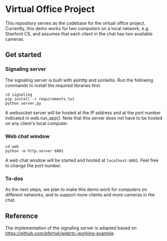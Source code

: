 # Virtual Office Project

This repository serves as the codebase for the virtual office project. Currently, this demo works for two computers on a local network, e.g. Stanford CS, and assumes that each client in the chat has two available cameras.

## Get started

### Signaling server

The signaling server is built with aiohttp and socketio. Run the following commands to install the required libraries first.

```
cd signaling
pip install -r requirements.txt
python server.py
```

A websocket server will be hosted at the IP address and at the port number indicated in web.run_app(). Note that this server does not have to be hosted on any client's local computer.

### Web chat window

```
cd web
python -m http.server 6001
```

A web chat window will be started and hosted at `localhost:6001`. Feel free to change the port number.

### To-dos

As the next steps, we plan to make this demo work for computers on different networks, and to support more clients and more cameras in the chat.

## Reference

The implementation of the signaling server is adapted based on https://github.com/pfertyk/webrtc-working-example.